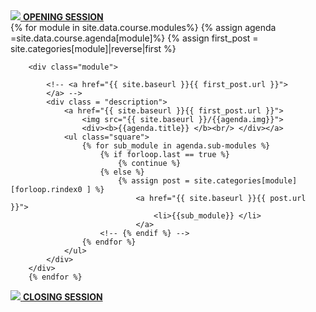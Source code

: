 <div class="syllabus">
        <div class="LiveSession">
         <a href="{{ site.baseurl }}/LiveSession">
            <img src="{{ site.baseurl }}/img/opening.png">
           <b> OPENING SESSION </b><br/></a>
        </div>
</div>
<div class="module_container">
        {% for module in site.data.course.modules%}
        {% assign agenda =site.data.course.agenda[module]%}
        {% assign first_post = site.categories[module]|reverse|first %}

        <div class="module">
            
            <!-- <a href="{{ site.baseurl }}{{ first_post.url }}">
            </a> -->
            <div class = "description">
                <a href="{{ site.baseurl }}{{ first_post.url }}">
                    <img src="{{ site.baseurl }}/{{agenda.img}}">
                    <div><b>{{agenda.title}} </b><br/> </div></a>
                <ul class="square">
                    {% for sub_module in agenda.sub-modules %}
                        {% if forloop.last == true %}
                            {% continue %}
                        {% else %} 
                            {% assign post = site.categories[module][forloop.rindex0 ] %}
                                <a href="{{ site.baseurl }}{{ post.url }}">
                                    <li>{{sub_module}} </li>
                                </a>
                        <!-- {% endif %} -->
                    {% endfor %}
                </ul>
            </div>
        </div>
        {% endfor %}
</div>
<div class="syllabus">
        <div class="LiveSession">     
            <a href="{{ site.baseurl }}/LiveSession">
            <img src="{{ site.baseurl }}/img/closing.png">
                <b> CLOSING SESSION </b><br/>
                </a>
        </div>
</div>
